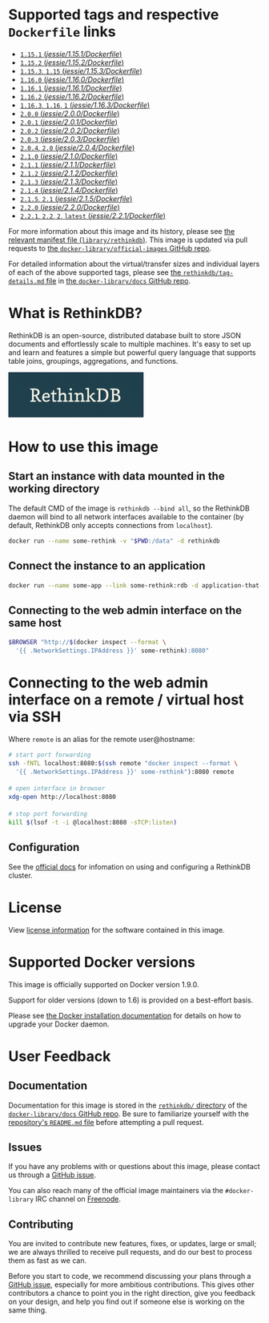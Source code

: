 # Supported tags and respective `Dockerfile` links

-	[`1.15.1` (*jessie/1.15.1/Dockerfile*)](https://github.com/rethinkdb/rethinkdb-dockerfiles/blob/7388cf6dd7db74566e28f8153ba992ccaef95963/jessie/1.15.1/Dockerfile)
-	[`1.15.2` (*jessie/1.15.2/Dockerfile*)](https://github.com/rethinkdb/rethinkdb-dockerfiles/blob/7388cf6dd7db74566e28f8153ba992ccaef95963/jessie/1.15.2/Dockerfile)
-	[`1.15.3`, `1.15` (*jessie/1.15.3/Dockerfile*)](https://github.com/rethinkdb/rethinkdb-dockerfiles/blob/7388cf6dd7db74566e28f8153ba992ccaef95963/jessie/1.15.3/Dockerfile)
-	[`1.16.0` (*jessie/1.16.0/Dockerfile*)](https://github.com/rethinkdb/rethinkdb-dockerfiles/blob/7388cf6dd7db74566e28f8153ba992ccaef95963/jessie/1.16.0/Dockerfile)
-	[`1.16.1` (*jessie/1.16.1/Dockerfile*)](https://github.com/rethinkdb/rethinkdb-dockerfiles/blob/7388cf6dd7db74566e28f8153ba992ccaef95963/jessie/1.16.1/Dockerfile)
-	[`1.16.2` (*jessie/1.16.2/Dockerfile*)](https://github.com/rethinkdb/rethinkdb-dockerfiles/blob/7388cf6dd7db74566e28f8153ba992ccaef95963/jessie/1.16.2/Dockerfile)
-	[`1.16.3`, `1.16`, `1` (*jessie/1.16.3/Dockerfile*)](https://github.com/rethinkdb/rethinkdb-dockerfiles/blob/7388cf6dd7db74566e28f8153ba992ccaef95963/jessie/1.16.3/Dockerfile)
-	[`2.0.0` (*jessie/2.0.0/Dockerfile*)](https://github.com/rethinkdb/rethinkdb-dockerfiles/blob/7388cf6dd7db74566e28f8153ba992ccaef95963/jessie/2.0.0/Dockerfile)
-	[`2.0.1` (*jessie/2.0.1/Dockerfile*)](https://github.com/rethinkdb/rethinkdb-dockerfiles/blob/7388cf6dd7db74566e28f8153ba992ccaef95963/jessie/2.0.1/Dockerfile)
-	[`2.0.2` (*jessie/2.0.2/Dockerfile*)](https://github.com/rethinkdb/rethinkdb-dockerfiles/blob/7388cf6dd7db74566e28f8153ba992ccaef95963/jessie/2.0.2/Dockerfile)
-	[`2.0.3` (*jessie/2.0.3/Dockerfile*)](https://github.com/rethinkdb/rethinkdb-dockerfiles/blob/7388cf6dd7db74566e28f8153ba992ccaef95963/jessie/2.0.3/Dockerfile)
-	[`2.0.4`, `2.0` (*jessie/2.0.4/Dockerfile*)](https://github.com/rethinkdb/rethinkdb-dockerfiles/blob/7388cf6dd7db74566e28f8153ba992ccaef95963/jessie/2.0.4/Dockerfile)
-	[`2.1.0` (*jessie/2.1.0/Dockerfile*)](https://github.com/rethinkdb/rethinkdb-dockerfiles/blob/7388cf6dd7db74566e28f8153ba992ccaef95963/jessie/2.1.0/Dockerfile)
-	[`2.1.1` (*jessie/2.1.1/Dockerfile*)](https://github.com/rethinkdb/rethinkdb-dockerfiles/blob/7388cf6dd7db74566e28f8153ba992ccaef95963/jessie/2.1.1/Dockerfile)
-	[`2.1.2` (*jessie/2.1.2/Dockerfile*)](https://github.com/rethinkdb/rethinkdb-dockerfiles/blob/7388cf6dd7db74566e28f8153ba992ccaef95963/jessie/2.1.2/Dockerfile)
-	[`2.1.3` (*jessie/2.1.3/Dockerfile*)](https://github.com/rethinkdb/rethinkdb-dockerfiles/blob/7388cf6dd7db74566e28f8153ba992ccaef95963/jessie/2.1.3/Dockerfile)
-	[`2.1.4` (*jessie/2.1.4/Dockerfile*)](https://github.com/rethinkdb/rethinkdb-dockerfiles/blob/7388cf6dd7db74566e28f8153ba992ccaef95963/jessie/2.1.4/Dockerfile)
-	[`2.1.5`, `2.1` (*jessie/2.1.5/Dockerfile*)](https://github.com/rethinkdb/rethinkdb-dockerfiles/blob/7388cf6dd7db74566e28f8153ba992ccaef95963/jessie/2.1.5/Dockerfile)
-	[`2.2.0` (*jessie/2.2.0/Dockerfile*)](https://github.com/rethinkdb/rethinkdb-dockerfiles/blob/7388cf6dd7db74566e28f8153ba992ccaef95963/jessie/2.2.0/Dockerfile)
-	[`2.2.1`, `2.2`, `2`, `latest` (*jessie/2.2.1/Dockerfile*)](https://github.com/rethinkdb/rethinkdb-dockerfiles/blob/7388cf6dd7db74566e28f8153ba992ccaef95963/jessie/2.2.1/Dockerfile)

For more information about this image and its history, please see [the relevant manifest file (`library/rethinkdb`)](https://github.com/docker-library/official-images/blob/master/library/rethinkdb). This image is updated via pull requests to [the `docker-library/official-images` GitHub repo](https://github.com/docker-library/official-images).

For detailed information about the virtual/transfer sizes and individual layers of each of the above supported tags, please see [the `rethinkdb/tag-details.md` file](https://github.com/docker-library/docs/blob/master/rethinkdb/tag-details.md) in [the `docker-library/docs` GitHub repo](https://github.com/docker-library/docs).

# What is RethinkDB?

RethinkDB is an open-source, distributed database built to store JSON documents and effortlessly scale to multiple machines. It's easy to set up and learn and features a simple but powerful query language that supports table joins, groupings, aggregations, and functions.

![logo](https://raw.githubusercontent.com/docker-library/docs/master/rethinkdb/logo.png)

# How to use this image

## Start an instance with data mounted in the working directory

The default CMD of the image is `rethinkdb --bind all`, so the RethinkDB daemon will bind to all network interfaces available to the container (by default, RethinkDB only accepts connections from `localhost`).

```bash
docker run --name some-rethink -v "$PWD:/data" -d rethinkdb
```

## Connect the instance to an application

```bash
docker run --name some-app --link some-rethink:rdb -d application-that-uses-rdb
```

## Connecting to the web admin interface on the same host

```bash
$BROWSER "http://$(docker inspect --format \
  '{{ .NetworkSettings.IPAddress }}' some-rethink):8080"
```

# Connecting to the web admin interface on a remote / virtual host via SSH

Where `remote` is an alias for the remote user@hostname:

```bash
# start port forwarding
ssh -fNTL localhost:8080:$(ssh remote "docker inspect --format \
  '{{ .NetworkSettings.IPAddress }}' some-rethink"):8080 remote

# open interface in browser
xdg-open http://localhost:8080

# stop port forwarding
kill $(lsof -t -i @localhost:8080 -sTCP:listen)
```

## Configuration

See the [official docs](http://www.rethinkdb.com/docs/) for infomation on using and configuring a RethinkDB cluster.

# License

View [license information](http://www.gnu.org/licenses/agpl-3.0.html) for the software contained in this image.

# Supported Docker versions

This image is officially supported on Docker version 1.9.0.

Support for older versions (down to 1.6) is provided on a best-effort basis.

Please see [the Docker installation documentation](https://docs.docker.com/installation/) for details on how to upgrade your Docker daemon.

# User Feedback

## Documentation

Documentation for this image is stored in the [`rethinkdb/` directory](https://github.com/docker-library/docs/tree/master/rethinkdb) of the [`docker-library/docs` GitHub repo](https://github.com/docker-library/docs). Be sure to familiarize yourself with the [repository's `README.md` file](https://github.com/docker-library/docs/blob/master/README.md) before attempting a pull request.

## Issues

If you have any problems with or questions about this image, please contact us through a [GitHub issue](https://github.com/stuartpb/rethinkdb-dockerfiles/issues).

You can also reach many of the official image maintainers via the `#docker-library` IRC channel on [Freenode](https://freenode.net).

## Contributing

You are invited to contribute new features, fixes, or updates, large or small; we are always thrilled to receive pull requests, and do our best to process them as fast as we can.

Before you start to code, we recommend discussing your plans through a [GitHub issue](https://github.com/stuartpb/rethinkdb-dockerfiles/issues), especially for more ambitious contributions. This gives other contributors a chance to point you in the right direction, give you feedback on your design, and help you find out if someone else is working on the same thing.
